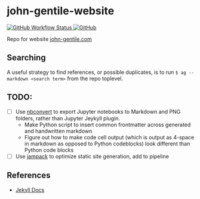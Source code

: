 # john-gentile-website

<a href="https://github.com/JohnnyGOX17/john-gentile-website/actions">
  <img alt="GitHub Workflow Status" src="https://img.shields.io/github/actions/workflow/status/JohnnyGOX17/john-gentile-website/main.yml?branch=master&logo=github&style=flat-square">
</a>
<a href="https://github.com/JohnnyGOX17/john-gentile-website/blob/master/LICENSE">
  <img alt="GitHub" src="https://img.shields.io/github/license/JohnnyGOX17/john-gentile-website?color=orange&logo=github&style=flat-square">
</a>

Repo for website [john-gentile.com](https://john-gentile.com/)

## Searching

A useful strategy to find references, or possible duplicates, is to run `$ ag --markdown <search term>` from the repo toplevel.

## TODO:

* [ ] Use [nbconvert](https://nbconvert.readthedocs.io/en/latest/usage.html#convert-markdown) to export Jupyter notebooks to Markdown and PNG folders, rather than Jupyter Jeykyll plugin.
  - Make Python script to insert common frontmatter across generated and handwritten markdown
  - Figure out how to make code cell output (which is output as 4-space in markdown as opposed to Python codeblocks) look different than Python code blocks
* [ ] Use [jampack](https://github.com/divriots/jampack) to optimize static site generation, add to pipeline

## References

* [Jekyll Docs](https://jekyllrb.com/docs/)

